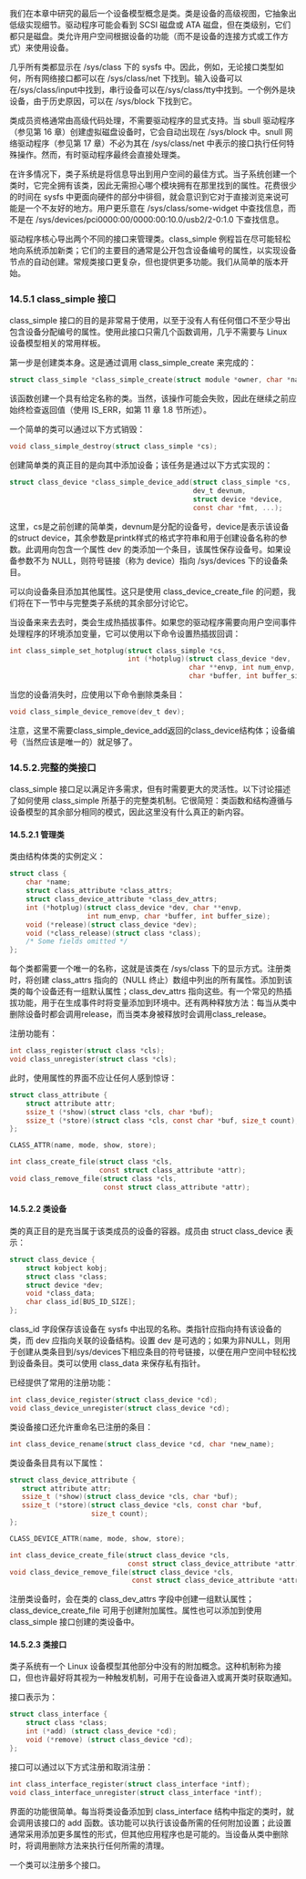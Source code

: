 我们在本章中研究的最后一个设备模型概念是类。类是设备的高级视图，它抽象出低级实现细节。驱动程序可能会看到 SCSI 磁盘或 ATA 磁盘，但在类级别，它们都只是磁盘。类允许用户空间根据设备的功能（而不是设备的连接方式或工作方式）来使用设备。

几乎所有类都显示在 /sys/class 下的 sysfs 中。因此，例如，无论接口类型如何，所有网络接口都可以在 /sys/class/net 下找到。输入设备可以在/sys/class/input中找到，串行设备可以在/sys/class/tty中找到。一个例外是块设备，由于历史原因，可以在 /sys/block 下找到它。

类成员资格通常由高级代码处理，不需要驱动程序的显式支持。当 sbull 驱动程序（参见第 16 章）创建虚拟磁盘设备时，它会自动出现在 /sys/block 中。snull 网络驱动程序（参见第 17 章）不必为其在 /sys/class/net 中表示的接口执行任何特殊操作。然而，有时驱动程序最终会直接处理类。

在许多情况下，类子系统是将信息导出到用户空间的最佳方式。当子系统创建一个类时，它完全拥有该类，因此无需担心哪个模块拥有在那里找到的属性。花费很少的时间在 sysfs 中更面向硬件的部分中徘徊，就会意识到它对于直接浏览来说可能是一个不友好的地方。用户更乐意在 /sys/class/some-widget 中查找信息，而不是在 /sys/devices/pci0000:00/0000:00:10.0/usb2/2-0:1.0 下查找信息。

驱动程序核心导出两个不同的接口来管理类。class_simple 例程旨在尽可能轻松地向系统添加新类；它们的主要目的通常是公开包含设备编号的属性，以实现设备节点的自动创建。常规类接口更复杂，但也提供更多功能。我们从简单的版本开始。

### 14.5.1  class_simple 接口
class_simple 接口的目的是非常易于使用，以至于没有人有任何借口不至少导出包含设备分配编号的属性。使用此接口只需几个函数调用，几乎不需要与 Linux 设备模型相关的常用样板。

第一步是创建类本身。这是通过调用 class_simple_create 来完成的：

```c
struct class_simple *class_simple_create(struct module *owner, char *name);
```
该函数创建一个具有给定名称的类。当然，该操作可能会失败，因此在继续之前应始终检查返回值（使用 IS_ERR，如第 11 章 1.8 节所述）。

一个简单的类可以通过以下方式销毁：
```c
void class_simple_destroy(struct class_simple *cs);
```
创建简单类的真正目的是向其中添加设备；该任务是通过以下方式实现的：
```c
struct class_device *class_simple_device_add(struct class_simple *cs,
                                             dev_t devnum,
                                             struct device *device,
                                             const char *fmt, ...);
```
这里，cs是之前创建的简单类，devnum是分配的设备号，device是表示该设备的struct device，其余参数是printk样式的格式字符串和用于创建设备名称的参数。此调用向包含一个属性 dev 的类添加一个条目，该属性保存设备号。如果设备参数不为 NULL，则符号链接（称为 device）指向 /sys/devices 下的设备条目。

可以向设备条目添加其他属性。这只是使用 class_device_create_file 的问题，我们将在下一节中与完整类子系统的其余部分讨论它。

当设备来来去去时，类会生成热插拔事件。如果您的驱动程序需要向用户空间事件处理程序的环境添加变量，它可以使用以下命令设置热插拔回调：
```c
int class_simple_set_hotplug(struct class_simple *cs, 
                             int (*hotplug)(struct class_device *dev, 
                                            char **envp, int num_envp, 
                                            char *buffer, int buffer_size));

```
当您的设备消失时，应使用以下命令删除类条目：
```c
void class_simple_device_remove(dev_t dev);
```
注意，这里不需要class_simple_device_add返回的class_device结构体；设备编号（当然应该是唯一的）就足够了。

### 14.5.2.完整的类接口
class_simple 接口足以满足许多需求，但有时需要更大的灵活性。以下讨论描述了如何使用 class_simple 所基于的完整类机制。它很简短：类函数和结构遵循与设备模型的其余部分相同的模式，因此这里没有什么真正的新内容。

#### 14.5.2.1 管理类
类由结构体类的实例定义：
```c
struct class {
    char *name;
    struct class_attribute *class_attrs;
    struct class_device_attribute *class_dev_attrs;
    int (*hotplug)(struct class_device *dev, char **envp, 
                   int num_envp, char *buffer, int buffer_size);
    void (*release)(struct class_device *dev);
    void (*class_release)(struct class *class);
    /* Some fields omitted */
};
```
每个类都需要一个唯一的名称，这就是该类在 /sys/class 下的显示方式。注册类时，将创建 class_attrs 指向的（NULL 终止）数组中列出的所有属性。添加到该类的每个设备还有一组默认属性；class_dev_attrs 指向这些。有一个常见的热插拔功能，用于在生成事件时将变量添加到环境中。还有两种释放方法：每当从类中删除设备时都会调用release，而当类本身被释放时会调用class_release。

注册功能有：
```c
int class_register(struct class *cls);
void class_unregister(struct class *cls);
```
此时，使用属性的界面不应让任何人感到惊讶：
```c
struct class_attribute {
    struct attribute attr;
    ssize_t (*show)(struct class *cls, char *buf);
    ssize_t (*store)(struct class *cls, const char *buf, size_t count);
};

CLASS_ATTR(name, mode, show, store);

int class_create_file(struct class *cls, 
                      const struct class_attribute *attr);
void class_remove_file(struct class *cls, 
                       const struct class_attribute *attr);
```

#### 14.5.2.2 类设备
类的真正目的是充当属于该类成员的设备的容器。成员由 struct class_device 表示：
```c
struct class_device {
    struct kobject kobj;
    struct class *class;
    struct device *dev;
    void *class_data;
    char class_id[BUS_ID_SIZE];
};
```
class_id 字段保存该设备在 sysfs 中出现的名称。类指针应指向持有该设备的类，而 dev 应指向关联的设备结构。设置 dev 是可选的；如果为非NULL，则用于创建从类条目到/sys/devices下相应条目的符号链接，以便在用户空间中轻松找到设备条目。类可以使用 class_data 来保存私有指针。

已经提供了常用的注册功能：

```c
int class_device_register(struct class_device *cd);
void class_device_unregister(struct class_device *cd);
```
类设备接口还允许重命名已注册的条目：
```c
int class_device_rename(struct class_device *cd, char *new_name);
```
类设备条目具有以下属性：
```c
struct class_device_attribute {
   struct attribute attr;
   ssize_t (*show)(struct class_device *cls, char *buf);
   ssize_t (*store)(struct class_device *cls, const char *buf, 
                    size_t count);
};

CLASS_DEVICE_ATTR(name, mode, show, store);

int class_device_create_file(struct class_device *cls, 
                             const struct class_device_attribute *attr);
void class_device_remove_file(struct class_device *cls, 
                              const struct class_device_attribute *attr);
```
注册类设备时，会在类的 class_dev_attrs 字段中创建一组默认属性；class_device_create_file 可用于创建附加属性。属性也可以添加到使用 class_simple 接口创建的类设备中。

#### 14.5.2.3 类接口
类子系统有一个 Linux 设备模型其他部分中没有的附加概念。这种机制称为接口，但也许最好将其视为一种触发机制，可用于在设备进入或离开类时获取通知。

接口表示为：

```c
struct class_interface {
    struct class *class;
    int (*add) (struct class_device *cd);
    void (*remove) (struct class_device *cd);
};
```
接口可以通过以下方式注册和取消注册：
```c
int class_interface_register(struct class_interface *intf);
void class_interface_unregister(struct class_interface *intf);
```
界面的功能很简单。每当将类设备添加到 class_interface 结构中指定的类时，就会调用该接口的 add 函数。该功能可以执行该设备所需的任何附加设置；此设置通常采用添加更多属性的形式，但其他应用程序也是可能的。当设备从类中删除时，将调用删除方法来执行任何所需的清理。

一个类可以注册多个接口。